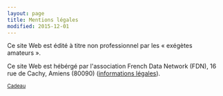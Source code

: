 ```yaml
---
layout: page
title: Mentions légales
modified: 2015-12-01
---
```



Ce site Web est édité à titre non professionnel par les « exégètes
amateurs ».

Ce site Web est hébérgé par l'association French Data Network (FDN),
16 rue de Cachy, Amiens (80090) ([informations légales](http://www.fdn.fr/mentionslegales/)). 


<small><a href="/fealchevalier/">Cadeau</a></small>
